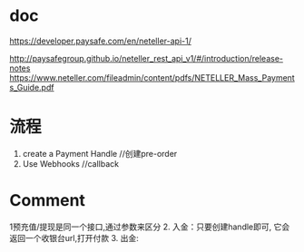 doc
========================
https://developer.paysafe.com/en/neteller-api-1/

http://paysafegroup.github.io/neteller_rest_api_v1/#/introduction/release-notes
https://www.neteller.com/fileadmin/content/pdfs/NETELLER_Mass_Payments_Guide.pdf


流程
========================
1. create a Payment Handle //创建pre-order
2. Use Webhooks  //callback


Comment
===============
1预充值/提现是同一个接口,通过参数来区分
2. 入金：只要创建handle即可, 它会返回一个收银台url,打开付款
3. 出金: 